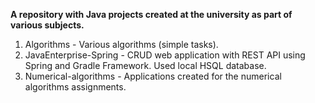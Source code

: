 **A repository with Java projects created at the university as part of various subjects.**

1. Algorithms - Various algorithms (simple tasks).  
2. JavaEnterprise-Spring - CRUD web application with REST API using Spring and Gradle Framework. Used local HSQL database.  
3. Numerical-algorithms - Applications created for the numerical algorithms assignments.  
  